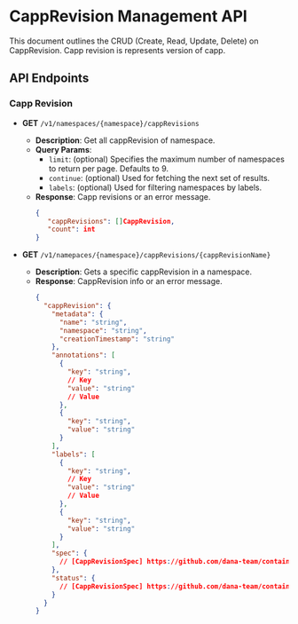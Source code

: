 # CappRevision Management API

This document outlines the CRUD (Create, Read, Update, Delete) on CappRevision. Capp revision is represents version of capp.

## API Endpoints

### Capp Revision

- **GET** `/v1/namespaces/{namespace}/cappRevisions`
  - **Description**: Get all cappRevision of namespace.
  - **Query Params**:
    - `limit`: (optional) Specifies the maximum number of namespaces to return per page. Defaults to 9.
    - `continue`: (optional) Used for fetching the next set of results.
    - `labels`: (optional) Used for filtering namespaces by labels.
  - **Response**: Capp revisions or an error message.
    ```json
    {
       "cappRevisions": []CappRevision,
       "count": int
    }
    ```

- **GET** `/v1/namepaces/{namespace}/cappRevisions/{cappRevisionName}`
  - **Description**: Gets a specific cappRevision in a namespace.
  - **Response**: CappRevision info or an error message.
    ```json
    {
      "cappRevision": {
        "metadata": {
          "name": "string",
          "namespace": "string",
          "creationTimestamp": "string"
        },
        "annotations": [
          {
            "key": "string",
            // Key
            "value": "string"
            // Value
          },
          {
            "key": "string",
            "value": "string"
          }
        ],
        "labels": [
          {
            "key": "string",
            // Key
            "value": "string"
            // Value
          },
          {
            "key": "string",
            "value": "string"
          }
        ],
        "spec": {
          // [CappRevisionSpec] https://github.com/dana-team/container-app-operator/blob/main/api/v1alpha1/capprevision_types.go#L23-L30
        },
        "status": {
          // [CappRevisionSpec] https://github.com/dana-team/container-app-operator/blob/main/api/v1alpha1/capprevision_types.go#L32-L34
        }
      }
    }
    ```